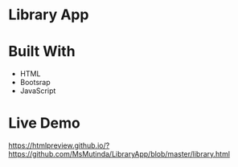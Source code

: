 # Library App

# Built With
- HTML
- Bootsrap
- JavaScript

# Live Demo
https://htmlpreview.github.io/?https://github.com/MsMutinda/LibraryApp/blob/master/library.html
